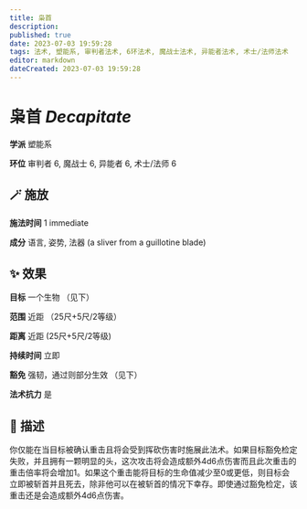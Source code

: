 ```yaml
---
title: 枭首
description: 
published: true
date: 2023-07-03 19:59:28
tags: 法术, 塑能系, 审判者法术, 6环法术, 魔战士法术, 异能者法术, 术士/法师法术
editor: markdown
dateCreated: 2023-07-03 19:59:28
---
```


# **枭首** *Decapitate*

**学派** 塑能系 

**环位** 审判者 6, 魔战士 6, 异能者 6, 术士/法师 6

## 🪄 施放

**施法时间** 1 immediate

**成分** 语言, 姿势, 法器 (a sliver from a guillotine blade)

## ✨ 效果 

**目标** 一个生物 （见下） 

**范围** 近距 （25尺+5尺/2等级）

**距离** 近距 (25尺+5尺/2等级)  

**持续时间** 立即 

**豁免** 强韧，通过则部分生效 （见下）

**法术抗力** 是

## 📖 描述

你仅能在当目标被确认重击且将会受到挥砍伤害时施展此法术。如果目标豁免检定失败，并且拥有一颗明显的头，这次攻击将会造成额外4d6点伤害而且此次重击的重击倍率将会增加1。如果这个重击能将目标的生命值减少至0或更低，则目标会立即被斩首并且死去，除非他可以在被斩首的情况下幸存。即使通过豁免检定，该重击还是会造成额外4d6点伤害。
    
